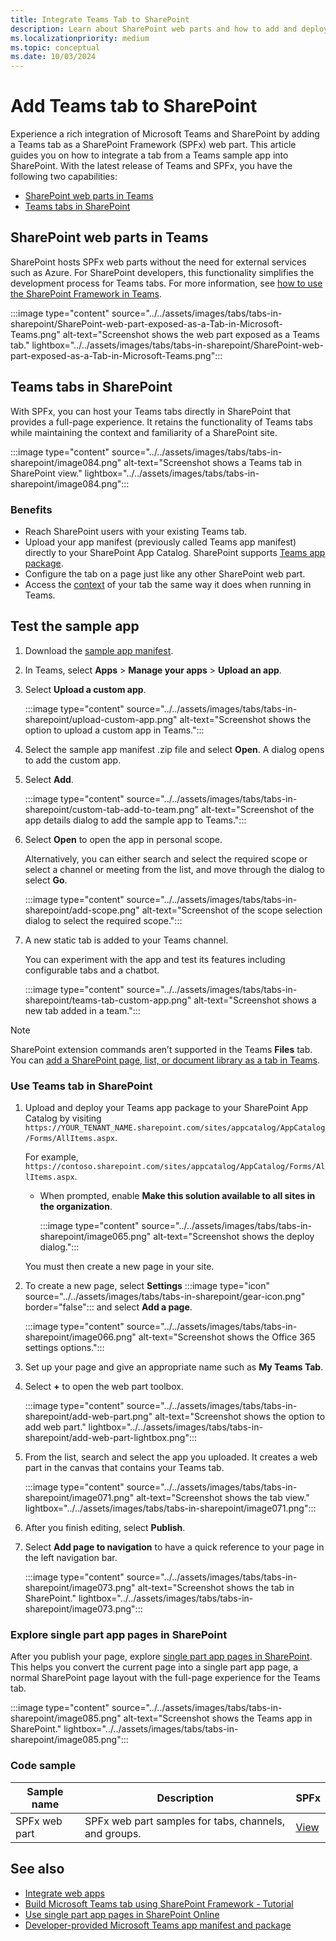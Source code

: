 ```yaml
---
title: Integrate Teams Tab to SharePoint
description: Learn about SharePoint web parts and how to add and deploy your existing Teams tab to SharePoint as a SharePoint Framework web part using code samples.
ms.localizationpriority: medium
ms.topic: conceptual
ms.date: 10/03/2024
---
```


# Add Teams tab to SharePoint

Experience a rich integration of Microsoft Teams and SharePoint by adding a Teams tab as a SharePoint Framework (SPFx) web part. This article guides you on how to integrate a tab from a Teams sample app into SharePoint. With the latest release of Teams and SPFx, you have the following two capabilities:

- [SharePoint web parts in Teams](#sharepoint-web-parts-in-teams)
- [Teams tabs in SharePoint](#teams-tabs-in-sharepoint)

## SharePoint web parts in Teams

SharePoint hosts SPFx web parts without the need for external services such as Azure. For SharePoint developers, this functionality simplifies the development process for Teams tabs. For more information, see [how to use the SharePoint Framework in Teams](/sharepoint/dev/spfx/web-parts/get-started/using-web-part-as-ms-teams-tab).

:::image type="content" source="../../assets/images/tabs/tabs-in-sharepoint/SharePoint-web-part-exposed-as-a-Tab-in-Microsoft-Teams.png" alt-text="Screenshot shows the web part exposed as a Teams tab." lightbox="../../assets/images/tabs/tabs-in-sharepoint/SharePoint-web-part-exposed-as-a-Tab-in-Microsoft-Teams.png":::

## Teams tabs in SharePoint

With SPFx, you can host your Teams tabs directly in SharePoint that provides a full-page experience. It retains the functionality of Teams tabs while maintaining the context and familiarity of a SharePoint site.

:::image type="content" source="../../assets/images/tabs/tabs-in-sharepoint/image084.png" alt-text="Screenshot shows a Teams tab in SharePoint view." lightbox="../../assets/images/tabs/tabs-in-sharepoint/image084.png":::

### Benefits

- Reach SharePoint users with your existing Teams tab.
- Upload your app manifest (previously called Teams app manifest) directly to your SharePoint App Catalog. SharePoint supports [Teams app package](~/concepts/build-and-test/apps-package.md).
- Configure the tab on a page just like any other SharePoint web part.
- Access the [context](~/tabs/how-to/access-teams-context.md) of your tab the same way it does when running in Teams.

## Test the sample app

1. Download the [sample app manifest](https://github.com/OfficeDev/Microsoft-Teams-Samples/blob/main/samples/app-hello-world/csharp/demo-manifest/app-hello-world.zip).

1. In Teams, select **Apps** > **Manage your apps** > **Upload an app**.

1. Select **Upload a custom app**.

    :::image type="content" source="../../assets/images/tabs/tabs-in-sharepoint/upload-custom-app.png" alt-text="Screenshot shows the option to upload a custom app in Teams.":::

1. Select the sample app manifest .zip file and select **Open**. A dialog opens to add the custom app.

1. Select **Add**.

    :::image type="content" source="../../assets/images/tabs/tabs-in-sharepoint/custom-tab-add-to-team.png" alt-text="Screenshot of the app details dialog to add the sample app to Teams.":::

1. Select **Open** to open the app in personal scope. 

   Alternatively, you can either search and select the required scope or select a channel or meeting from the list, and move through the dialog to select **Go**.

   :::image type="content" source="../../assets/images/tabs/tabs-in-sharepoint/add-scope.png" alt-text="Screenshot of the scope selection dialog to select the required scope.":::

1. A new static tab is added to your Teams channel.

    You can experiment with the app and test its features including configurable tabs and a chatbot.

    :::image type="content" source="../../assets/images/tabs/tabs-in-sharepoint/teams-tab-custom-app.png" alt-text="Screenshot shows a new tab added in a team.":::

> [!NOTE]
> SharePoint extension commands aren’t supported in the Teams **Files** tab. You can [add a SharePoint page, list, or document library as a tab in Teams](https://support.microsoft.com/office/add-a-sharepoint-page-list-or-document-library-as-a-tab-in-teams-131edef1-455f-4c67-a8ce-efa2ebf25f0b).

### Use Teams tab in SharePoint

1. Upload and deploy your Teams app package to your SharePoint App Catalog by visiting `https://YOUR_TENANT_NAME.sharepoint.com/sites/appcatalog/AppCatalog/Forms/AllItems.aspx`.

    For example, `https://contoso.sharepoint.com/sites/appcatalog/AppCatalog/Forms/AllItems.aspx`.

    - When prompted, enable **Make this solution available to all sites in the organization**.

        :::image type="content" source="../../assets/images/tabs/tabs-in-sharepoint/image065.png" alt-text="Screenshot shows the deploy dialog.":::

    You must then create a new page in your site.

1. To create a new page, select **Settings** :::image type="icon" source="../../assets/images/tabs/tabs-in-sharepoint/gear-icon.png" border="false"::: and select **Add a page**.

    :::image type="content" source="../../assets/images/tabs/tabs-in-sharepoint/image066.png" alt-text="Screenshot shows the Office 365 settings options.":::

1. Set up your page and give an appropriate name such as **My Teams Tab**.

1. Select **+** to open the web part toolbox.

    :::image type="content" source="../../assets/images/tabs/tabs-in-sharepoint/add-web-part.png" alt-text="Screenshot shows the option to add web part." lightbox="../../assets/images/tabs/tabs-in-sharepoint/add-web-part-lightbox.png":::

1. From the list, search and select the app you uploaded. It creates a web part in the canvas that contains your Teams tab.

    :::image type="content" source="../../assets/images/tabs/tabs-in-sharepoint/image071.png" alt-text="Screenshot shows the tab view." lightbox="../../assets/images/tabs/tabs-in-sharepoint/image071.png":::

1. After you finish editing, select **Publish**.

1. Select **Add page to navigation** to have a quick reference to your page in the left navigation bar.

    :::image type="content" source="../../assets/images/tabs/tabs-in-sharepoint/image073.png" alt-text="Screenshot shows the tab in SharePoint." lightbox="../../assets/images/tabs/tabs-in-sharepoint/image073.png":::

### Explore single part app pages in SharePoint

After you publish your page, explore [single part app pages in SharePoint](/sharepoint/dev/spfx/web-parts/single-part-app-pages). This helps you convert the current page into a single part app page, a normal SharePoint page layout with the full-page experience for the Teams tab.

:::image type="content" source="../../assets/images/tabs/tabs-in-sharepoint/image085.png" alt-text="Screenshot shows the Teams app in SharePoint." lightbox="../../assets/images/tabs/tabs-in-sharepoint/image085.png":::

### Code sample

| **Sample name** | **Description** | **SPFx** |
|-----------------|-----------------|----------|
| SPFx web part | SPFx web part samples for tabs, channels, and groups. | [View](https://github.com/OfficeDev/Microsoft-Teams-Samples/blob/main/samples/app-hello-world/csharp/) |

## See also

- [Integrate web apps](../../samples/integrate-web-apps-overview.md)
- [Build Microsoft Teams tab using SharePoint Framework - Tutorial](/sharepoint/dev/spfx/web-parts/get-started/using-web-part-as-ms-teams-tab)
- [Use single part app pages in SharePoint Online](/sharepoint/dev/spfx/web-parts/single-part-app-pages)
- [Developer-provided Microsoft Teams app manifest and package](/sharepoint/dev/spfx/deployment-spfx-teams-solutions#developer-provided-microsoft-teams-app-manifest--package)
